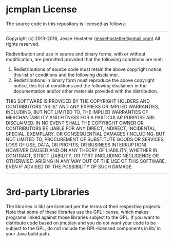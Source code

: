 # jcmplan License

The source code in this repository is licensed as follows:

---

Copyright (c) 2013-2016, Jesse Hostetler (jessehostetler@gmail.com)
All rights reserved.

Redistribution and use in source and binary forms, with or without
modification, are permitted provided that the following conditions are met:

1. Redistributions of source code must retain the above copyright notice,
   this list of conditions and the following disclaimer.
2. Redistributions in binary form must reproduce the above copyright notice,
   this list of conditions and the following disclaimer in the documentation
   and/or other materials provided with the distribution.

THIS SOFTWARE IS PROVIDED BY THE COPYRIGHT HOLDERS AND CONTRIBUTORS "AS IS" 
AND ANY EXPRESS OR IMPLIED WARRANTIES, INCLUDING, BUT NOT LIMITED TO, THE
IMPLIED WARRANTIES OF MERCHANTABILITY AND FITNESS FOR A PARTICULAR PURPOSE ARE
DISCLAIMED. IN NO EVENT SHALL THE COPYRIGHT OWNER OR CONTRIBUTORS BE LIABLE
FOR ANY DIRECT, INDIRECT, INCIDENTAL, SPECIAL, EXEMPLARY, OR CONSEQUENTIAL
DAMAGES (INCLUDING, BUT NOT LIMITED TO, PROCUREMENT OF SUBSTITUTE GOODS OR
SERVICES; LOSS OF USE, DATA, OR PROFITS; OR BUSINESS INTERRUPTION) HOWEVER
CAUSED AND ON ANY THEORY OF LIABILITY, WHETHER IN CONTRACT, STRICT LIABILITY,
OR TORT (INCLUDING NEGLIGENCE OR OTHERWISE) ARISING IN ANY WAY OUT OF THE USE
OF THIS SOFTWARE, EVEN IF ADVISED OF THE POSSIBILITY OF SUCH DAMAGE.

---

# 3rd-party Libraries

The libraries in lib/ are licensed per the terms of their respective projects.
Note that some of these libraries use the GPL license, which makes programs
linked against those libraries subject to the GPL. If you want to distribute
code based on jmcplan and you do *not* want your code to be subject to the GPL,
do not include the GPL-licensed components in lib/ in your Java build path.
